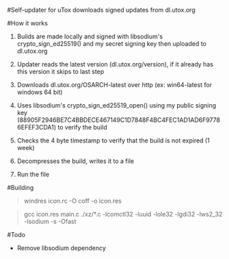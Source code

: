 #Self-updater for uTox
downloads signed updates from dl.utox.org

#How it works

1. Builds are made locally and signed with libsodium's crypto_sign_ed25519() and my secret signing key then uploaded to dl.utox.org

2. Updater reads the latest version (dl.utox.org/version), if it already has this version it skips to last step

3. Downloads dl.utox.org/OSARCH-latest over http (ex: win64-latest  for windows 64 bit)

4. Uses libsodium's crypto_sign_ed25519_open() using my public signing key (88905F2946BE7C4BBDECE467149C1D7848F4BC4FEC1AD1AD6F97786EFEF3CDA1) to verify the build

5. Checks the 4 byte timestamp to verify that the build is not expired (1 week)

6. Decompresses the build, writes it to a file

7. Run the file

#Building

>windres icon.rc -O coff -o icon.res

>gcc icon.res main.c ./xz/*.c -lcomctl32 -luuid -lole32 -lgdi32 -lws2_32 -lsodium -s -Ofast

#Todo

* Remove libsodium dependency